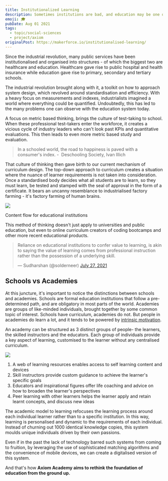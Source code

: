 ```yaml
---
title: Institutionalized Learning
description: Sometimes institutions are bad, and education may be one of those sometimes
emoji: 🎓
pubDate: Aug 01 2021
tags:
  - topic/social-sciences
  - project/axiom
originalPost: https://makerforce.io/institutionalised-learning/
---
```


Since the industrial revolution, many public services have been institutionalised and organised into structures - of which the biggest two are healthcare and education. Healthcare gave rise to public hospital and health insurance while education gave rise to primary, secondary and tertiary schools.

The industrial revolution brought along with it, a toolkit on how to approach system design, which revolved around standardisation and efficiency. With a heavy focus on measurements and indexes, industrialists imagined a world where everything could be quantified. Undoubtedly, this has led to the many problems one can observe with the education system today.

A focus on metric based thinking, brings the culture of test-taking to school. When these professional test-takers enter the workforce, it creates a vicious cycle of industry leaders who can't look past KPIs and quantitative evaluations. This then leads to even more metric based study and evaluation.

> In a schooled world, the road to happiness is paved with a consumer's index. -  Deschooling Society, Ivan Illich

That culture of thinking then gave birth to our current mechanism of curriculum design. The top-down approach to curriculum creates a situation where the nuance of learner requirements is not taken into consideration. Once a standardised body decides what all students are to learn, so they must learn, be tested and stamped with the seal of approval in the form of a certificate. It bears an uncanny resemblance to industrialised factory farming - it's factory farming of human brains.

![](https://makerforce.io/content/images/2021/08/Screenshot-2021-08-01-at-7.28.40-PM-1.png)

Content flow for educational institutions

This method of thinking doesn't just apply to universities and public education, but even to online curriculum creators of coding bootcamps and other more recent educational products.

> Reliance on educational institutions to confer value to learning, is akin to saying the value of learning comes from professional instruction rather than the possession of a underlying skill.
>
> — Sudharshan (@solderneer) [July 27, 2021](https://twitter.com/solderneer/status/1419905141466189830?ref_src=twsrc%5Etfw)

## Schools vs Academies

At this juncture, it's important to notice the distinctions between schools and academies. Schools are formal education institutions that follow a pre-determined path, and are obligatory in most parts of the world. Academies are groups of like-minded individuals, brought together by some common topic of interest. Schools have curriculum, academies do not. But people in academies do learn a lot, and it tends to be powered by [intrinsic motivation](https://makerforce.io/learning-used-to-be-fun/).

An academy can be structured as 3 distinct groups of people- the learners, the skilled instructors and the educators. Each group of individuals provide a key aspect of learning, customised to the learner without any centralised curriculum.

![](https://makerforce.io/content/images/2021/08/Screenshot-2021-08-01-at-7.29.08-PM.png)

1.  A web of learning resources enables access to self learning content and devices
2.  Skill instructors provide custom guidance to achieve the learner's specific goals
3.  Educators and inspirational figures offer life coaching and advice on how to broaden the learner's perspectives
4.  Peer learning with other learners helps the learner apply and retain learnt concepts, and discuss new ideas

The academic model to learning refocuses the learning process around each individual learner rather than to a specific institution. In this way, learning is personalised and dynamic to the requirements of each individual. Instead of churning out 1000 identical knowledge copies, this system moulds unique individuals driven by their own passions.

Even if in the past the lack of technology barred such systems from coming to fruition, by leveraging the use of sophisticated matching algorithms and the convenience of mobile devices, we can create a digitalised version of this system.

And that's how **Axiom Academy aims to rethink the foundation of education from the ground up.**
